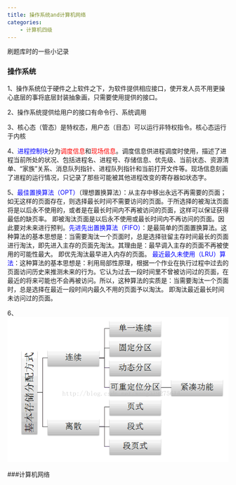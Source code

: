 ```yaml
---
title: 操作系统and计算机网络
categories:
	- 计算机四级
---
```

刷题库时的一些小记录


### 操作系统
1、操作系统位于硬件之上软件之下，为软件提供相应接口，使开发人员不用更操心底层的事将底层封装抽象画，只需要使用提供的接口。

2、操作系统提供给用户的接口有命令行、系统调用

3、核心态（管态）是特权态，用户态（目态）可以运行非特权指令。核心态运行于内核

4、<font color=#0000FF>进程控制块</font>分为<font color=#FF0000>调度信息</font>和<font color=#FF0000>现场信息</font>。调度信息供进程调度时使用，描述了进程当前所处的状况、包括进程名、进程号、存储信息、优先级、当前状态、资源清单、“家族”关系、消息队列指针、进程队列指针和当前打开文件等。现场信息刻画了进程的运行情况，只记录了那些可能被其他进程改变的寄存器如状态字。

<!-- more -->

5、<font color=#0000FF>最佳置换算法（OPT）</font>（理想置换算法）：从主存中移出永远不再需要的页面；如无这样的页面存在，则选择最长时间不需要访问的页面。于所选择的被淘汰页面将是以后永不使用的，或者是在最长时间内不再被访问的页面，这样可以保证获得最低的缺页率。 即被淘汰页面是以后永不使用或最长时间内不再访问的页面。因此要对未来进行预判。<font color=#0000FF>先进先出置换算法（FIFO）</font>：是最简单的页面置换算法。这种算法的基本思想是：当需要淘汰一个页面时，总是选择驻留主存时间最长的页面进行淘汰，即先进入主存的页面先淘汰。其理由是：最早调入主存的页面不再被使用的可能性最大。 即优先淘汰最早进入内存的页面。 <font color=#0000FF>最近最久未使用（LRU）算法</font>：这种算法的基本思想是：利用局部性原理，根据一个作业在执行过程中过去的页面访问历史来推测未来的行为。它认为过去一段时间里不曾被访问过的页面，在最近的将来可能也不会再被访问。所以，这种算法的实质是：当需要淘汰一个页面时，总是选择在最近一段时间内最久不用的页面予以淘汰。 即淘汰最近最长时间未访问过的页面。

6、![存储管理方式](../images/cunchu.png)

###计算机网络

